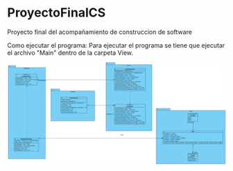 # ProyectoFinalCS
Proyecto final del acompañamiento de construccion de software

Como ejecutar el programa: 
Para ejecutar el programa se tiene que ejecutar el archivo "Main" dentro de la carpeta View.

![Diagrama de clases](./Diagrama%20de%20clases%20CS.png)

